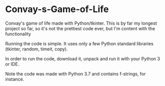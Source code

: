 # Convay-s-Game-of-Life
Convay's game of life made with Python/tkinter. This is by far my longest project so far, so it's not the prettiest code ever, but I'm content with the functionality

Running the code is simple. It uses only a few Python standard libraries (tkinter, random, timeit, copy). 

In order to run the code, download it, unpack and run it with your Python 3 or IDE.

Note the code was made with Python 3.7 and contains f-strings, for instance.
